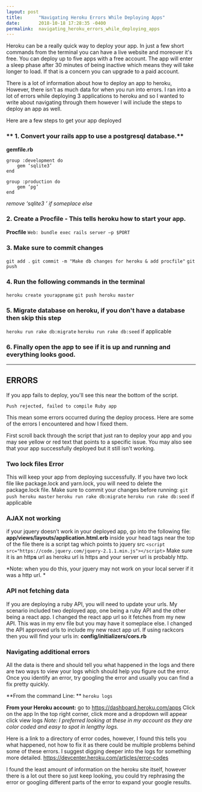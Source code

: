 ```yaml
---
layout: post
title:      "Navigating Heroku Errors While Deploying Apps"
date:       2018-10-18 17:28:35 -0400
permalink:  navigating_heroku_errors_while_deploying_apps
---
```



Heroku can be a really quick way to deploy your app. In just a few short commands from the terminal you can have a live website and moreover it's free. You can deploy up to five apps with a free account. The app will enter a sleep phase after 30 minutes of being inactive which means they will take longer to load. If that is a concern you can upgrade to a paid account. 

There is a lot of information about how to deploy an app to heroku, However, there isn't as much data for when you run into errors. I ran into a lot of errors while deploying 3 applications to heroku and so I wanted to write about navigating through them however I will include the steps to deploy an app as well. 

Here are a few steps to get your app deployed

### ** 1. Convert your rails app to use a postgresql database.**

**gemfile.rb**
```
group :development do 
    gem ‘sqlite3’
end 

group :production do 
    gem ‘pg’
end 
```

*remove ‘sqlite3 ’ if someplace else*

### **2. Create a Procfile - This tells heroku how to start your app.**

**Procfile**
`Web: bundle exec rails server –p $PORT`

### **3. Make sure to commit changes**
`git add .`
`git commit -m "Make db changes for heroku & add procfile"`
`git push`

### **4. Run the following commands in the terminal**
`heroku create yourappname`
`git push heroku master`

### **5. Migrate database on heroku, if you don't have a database then skip this step**
`heroku run rake db:migrate`
`heroku run rake db:seed` if applicable 

### **6. Finally open the app to see if it is up and running and everything looks good.**

----------------------------------------------------------------------------------

## ERRORS
If you app fails to deploy, you'll see this near the bottom of the script.

`Push rejected, failed to compile Ruby app`

This mean some errors occurred during the deploy process. 
Here are some of the errors I encountered and how I fixed them.

First scroll back through the script that just ran to deploy your app and you may see yellow or red text that points to a specific issue. You may also see that your app successfully deployed but it still isn't working.

### **Two lock files Error**
This will keep your app from deploying successfully. If you have two lock file like package.lock and yarn.lock, you will need to delete the package.lock file. Make sure to commit your changes before running: 
`git push heroku master`
`heroku run rake db:migrate`
`heroku run rake db:seed` if applicable 

### **AJAX not working**
if your jquery doesn’t work in your deployed app, go into the following file: 
**app/views/layouts/application.html.erb**
inside your head tags near the top of the file there is a script tag which points to jquery src
`<script src="https://code.jquery.com/jquery-2.1.1.min.js"></script>`
Make sure it is an http**s** url as heroku url is https and your server url is probably http. 

*Note: when you do this, your jquery may not work on your local server if it was a http url. *

 ### **API not fetching data**
 If you are deploying a ruby API, you will need to update your urls. 
 My scenario included two deployed app, one being a ruby API and the other being a react app. 
 I changed the react app url so it fetches from my new API. This was in my env file but you may have it someplace else.
 I changed the API approved urls to include my new react app url. If using rackcors then you will find your urls in:
**config/initializers/cors.rb**


### **Navigating additional errors** 
All the data is there and should tell you what happened in the logs and there are two ways to view your logs which should help you figure out the error. Once you identify an error, try googling the error and usually you can find a fix pretty quickly.

**From the command Line: **
`heroku logs`

**From your Heroku account:**
go to https://dashboard.heroku.com/apps
Click on the app 
In the top right corner, click more and a dropdown will appear
click view logs
*Note: I preferred looking at these in my account as they are color coded and easy to spot in lengthy logs.*

Here is a link to a directory of error codes, however, I found this tells you what happened, not how to fix it as there could be multiple problems behind some of these errors. I suggest digging deeper into the logs for something more detailed. 
https://devcenter.heroku.com/articles/error-codes

I found the least amount of information on the heroku site itself, however there is a lot out there so just keep looking, you could try rephrasing the error or googling different parts of the error to expand your google results. 
